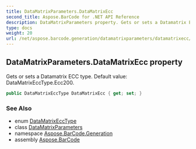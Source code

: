 ```yaml
---
title: DataMatrixParameters.DataMatrixEcc
second_title: Aspose.BarCode for .NET API Reference
description: DataMatrixParameters property. Gets or sets a Datamatrix ECC type. Default value DataMatrixEccType.Ecc200
type: docs
weight: 20
url: /net/aspose.barcode.generation/datamatrixparameters/datamatrixecc/
---
```

## DataMatrixParameters.DataMatrixEcc property

Gets or sets a Datamatrix ECC type. Default value: DataMatrixEccType.Ecc200.

```csharp
public DataMatrixEccType DataMatrixEcc { get; set; }
```

### See Also

* enum [DataMatrixEccType](../../datamatrixecctype/)
* class [DataMatrixParameters](../)
* namespace [Aspose.BarCode.Generation](../../../aspose.barcode.generation/)
* assembly [Aspose.BarCode](../../../)


